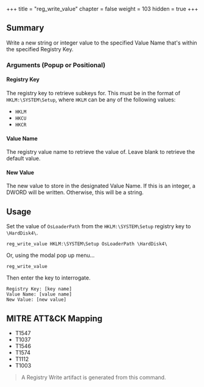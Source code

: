 +++
title = "reg_write_value"
chapter = false
weight = 103
hidden = true
+++

## Summary
Write a new string or integer value to the specified Value Name that's within the specified Registry Key.

### Arguments (Popup or Positional)

#### Registry Key
The registry key to retrieve subkeys for. This  must be in the format of `HKLM:\SYSTEM\Setup`, where `HKLM` can be any of the following values:

- `HKLM`
- `HKCU`
- `HKCR`

#### Value Name
The registry value name to retrieve the value of. Leave blank to retrieve the default value.

#### New Value
The new value to store in the designated Value Name. If this is an integer, a DWORD will be written. Otherwise, this will be a string.

## Usage
Set the value of `OsLoaderPath` from the `HKLM:\SYSTEM\Setup` registry key to `\HardDisk4\`.
```
reg_write_value HKLM:\SYSTEM\Setup OsLoaderPath \HardDisk4\
```

Or, using the modal pop up menu...
```
reg_write_value
```
Then enter the key to interrogate.
```
Registry Key: [key name]
Value Name: [value name]
New Value: [new value]
```

## MITRE ATT&CK Mapping

- T1547
- T1037
- T1546
- T1574
- T1112
- T1003

>A Registry Write artifact is generated from this command.